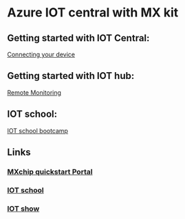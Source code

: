 # Azure IOT central with MX kit


## Getting started with IOT Central:

[Connecting your device](https://docs.microsoft.com/azure/iot-central/core/howto-connect-devkit?WT.mc_id=mxchip-github-ropreddy)

## Getting started with IOT hub:

[Remote Monitoring](https://docs.microsoft.com/azure/iot-hub/iot-hub-arduino-iot-devkit-az3166-devkit-remote-monitoring?WT.mc_id=mxchip-github-ropreddy)

## IOT school:

[IOT school bootcamp](https://iotschool.microsoft.com/iot/learning-paths/1z75cTRBNqEA2EigQoQKKe?WT.mc_id=mxchip-github-ropreddy)


## Links

### [MXchip quickstart Portal](https://microsoft.github.io/azure-iot-developer-kit/)

### [IOT school](https://iotschool.microsoft.com/home?WT.mc_id=mxchip-github-ropreddy)

### [IOT show](https://aka.ms/IoTShow)
